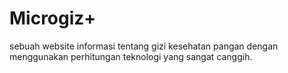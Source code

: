 # Microgiz+
sebuah website informasi tentang gizi kesehatan pangan dengan menggunakan perhitungan teknologi yang sangat canggih.
